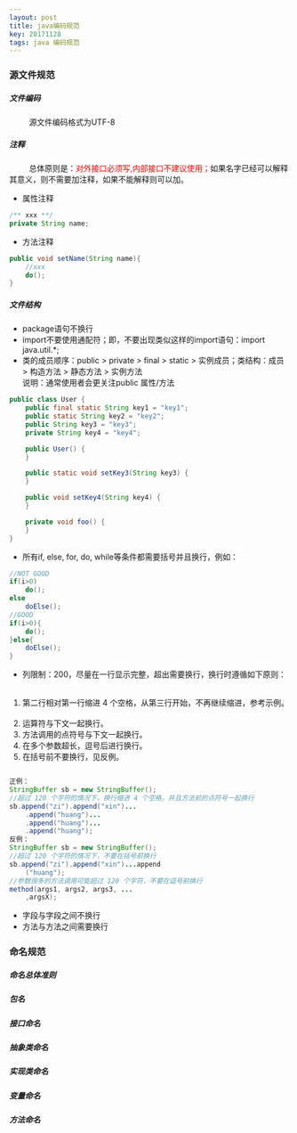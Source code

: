 ```yaml
---
layout: post
title: java编码规范
key: 20171128
tags: java 编码规范
---
```


### <i class="fa fa-rebel fa-1x" aria-hidden="true"></i> 源文件规范
##### <i class="fa fa-star" aria-hidden="true"></i> 文件编码
&nbsp;&nbsp;&nbsp;&nbsp;&nbsp;&nbsp;&nbsp;&nbsp;
源文件编码格式为UTF-8

##### <i class="fa fa-star" aria-hidden="true"></i> 注释
&nbsp;&nbsp;&nbsp;&nbsp;&nbsp;&nbsp;&nbsp;&nbsp;
总体原则是：<font color="red">对外接口必须写,内部接口不建议使用；</font>如果名字已经可以解释其意义，则不需要加注释，如果不能解释则可以加。
+ 属性注释
```java
/** xxx **/
private String name;
```
+ 方法注释
```java
public void setName(String name){
    //xxx
    do();
}
```

##### <i class="fa fa-star" aria-hidden="true"></i> 文件结构
+ package语句不换行
+ import不要使用通配符；即，不要出现类似这样的import语句：import java.util.*;
+ 类的成员顺序：public > private > final > static > 实例成员；类结构：成员 > 构造方法 > 静态方法 > 实例方法<br>
说明：通常使用者会更关注public 属性/方法

```java
public class User {
    public final static String key1 = "key1";
    public static String key2 = "key2";
    public String key3 = "key3";
    private String key4 = "key4";

    public User() {
    }

    public static void setKey3(String key3) {
    }

    public void setKey4(String key4) {
    }

    private void foo() {
    }
}
```
+ 所有if, else, for, do, while等条件都需要括号并且换行，例如：

```java
//NOT GOOD
if(i>0)
    do();
else
	doElse();
//GOOD
if(i>0){
    do();
}else{
    doElse();
}
```
+ 列限制：200，尽量在一行显示完整，超出需要换行，换行时遵循如下原则：
&nbsp;&nbsp;&nbsp;&nbsp;&nbsp;&nbsp;&nbsp;&nbsp;
1. 第二行相对第一行缩进 4 个空格，从第三行开始，不再继续缩进，参考示例。
&nbsp;&nbsp;&nbsp;&nbsp;&nbsp;&nbsp;&nbsp;&nbsp;
2. 运算符与下文一起换行。
&nbsp;&nbsp;&nbsp;&nbsp;&nbsp;&nbsp;&nbsp;&nbsp;
3. 方法调用的点符号与下文一起换行。
&nbsp;&nbsp;&nbsp;&nbsp;&nbsp;&nbsp;&nbsp;&nbsp;
4. 在多个参数超长，逗号后进行换行。
&nbsp;&nbsp;&nbsp;&nbsp;&nbsp;&nbsp;&nbsp;&nbsp;
5. 在括号前不要换行，见反例。

```java

正例：
StringBuffer sb = new StringBuffer();
//超过 120 个字符的情况下，换行缩进 4 个空格，并且方法前的点符号一起换行
sb.append("zi").append("xin")...
    .append("huang")...
    .append("huang")...
    .append("huang");
反例：
StringBuffer sb = new StringBuffer();
//超过 120 个字符的情况下，不要在括号前换行
sb.append("zi").append("xin")...append
    ("huang");
//参数很多的方法调用可能超过 120 个字符，不要在逗号前换行
method(args1, args2, args3, ...
    ,argsX);
```
+ 字段与字段之间不换行
+ 方法与方法之间需要换行

### <i class="fa fa-rebel fa-1x" aria-hidden="true"></i> 命名规范
##### <i class="fa fa-star" aria-hidden="true"></i> 命名总体准则
##### <i class="fa fa-star" aria-hidden="true"></i> 包名
##### <i class="fa fa-star" aria-hidden="true"></i> 接口命名
##### <i class="fa fa-star" aria-hidden="true"></i> 抽象类命名
##### <i class="fa fa-star" aria-hidden="true"></i> 实现类命名
##### <i class="fa fa-star" aria-hidden="true"></i> 变量命名
##### <i class="fa fa-star" aria-hidden="true"></i> 方法命名